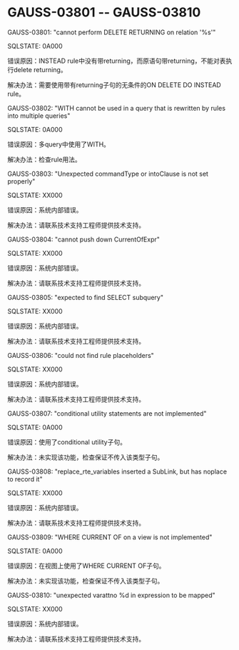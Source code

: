 # GAUSS-03801 -- GAUSS-03810<a name="ZH-CN_TOPIC_0302073007"></a>

GAUSS-03801: "cannot perform DELETE RETURNING on relation '%s'"

SQLSTATE: 0A000

错误原因：INSTEAD rule中没有带returning，而原语句带returning，不能对表执行delete returning。

解决办法：需要使用带有returning子句的无条件的ON DELETE DO INSTEAD rule。

GAUSS-03802: "WITH cannot be used in a query that is rewritten by rules into multiple queries"

SQLSTATE: 0A000

错误原因：多query中使用了WITH。

解决办法：检查rule用法。

GAUSS-03803: "Unexpected commandType or intoClause is not set properly"

SQLSTATE: XX000

错误原因：系统内部错误。

解决办法：请联系技术支持工程师提供技术支持。

GAUSS-03804: "cannot push down CurrentOfExpr"

SQLSTATE: XX000

错误原因：系统内部错误。

解决办法：请联系技术支持工程师提供技术支持。

GAUSS-03805: "expected to find SELECT subquery"

SQLSTATE: XX000

错误原因：系统内部错误。

解决办法：请联系技术支持工程师提供技术支持。

GAUSS-03806: "could not find rule placeholders"

SQLSTATE: XX000

错误原因：系统内部错误。

解决办法：请联系技术支持工程师提供技术支持。

GAUSS-03807: "conditional utility statements are not implemented"

SQLSTATE: 0A000

错误原因：使用了conditional utility子句。

解决办法：未实现该功能，检查保证不传入该类型子句。

GAUSS-03808: "replace\_rte\_variables inserted a SubLink, but has noplace to record it"

SQLSTATE: XX000

错误原因：系统内部错误。

解决办法：请联系技术支持工程师提供技术支持。

GAUSS-03809: "WHERE CURRENT OF on a view is not implemented"

SQLSTATE: 0A000

错误原因：在视图上使用了WHERE CURRENT OF子句。

解决办法：未实现该功能，检查保证不传入该类型子句。

GAUSS-03810: "unexpected varattno %d in expression to be mapped"

SQLSTATE: XX000

错误原因：系统内部错误。

解决办法：请联系技术支持工程师提供技术支持。

